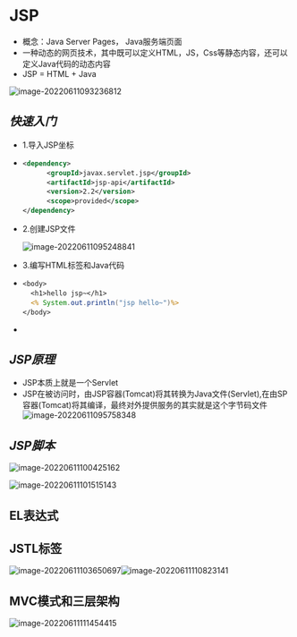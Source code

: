 # JSP

* 概念：Java Server Pages， Java服务端页面
* 一种动态的网页技术，其中既可以定义HTML，JS，Css等静态内容，还可以定义Java代码的动态内容
* JSP = HTML + Java



 ![image-20220611093236812](..\.imgs\image-20220611093236812.png)

## ***快速入门***

* 1.导入JSP坐标

* ```xml
  <dependency>
        <groupId>javax.servlet.jsp</groupId>
        <artifactId>jsp-api</artifactId>
        <version>2.2</version>
        <scope>provided</scope>
  </dependency>
  ```

  

* 2.创建JSP文件

  ![image-20220611095248841](..\.imgs\image-20220611095248841.png)

* 3.编写HTML标签和Java代码

* ```jsp
  <body>
  	<h1>hello jsp~</h1>
  	<% System.out.println("jsp hello~")%>
  </body>
  ```

* 

## ***JSP原理***

* JSP本质上就是一个Servlet
* JSP在被访问时，由JSP容器(Tomcat)将其转换为Java文件(Servlet),在由SP容器(Tomcat)将其编译，最终对外提供服务的其实就是这个字节码文件
   ![image-20220611095758348](..\.imgs\image-20220611095758348.png)

## ***JSP脚本***

![image-20220611100425162](..\.imgs\image-20220611100425162.png)

![image-20220611101515143](..\.imgs\image-20220611101515143.png)

## EL表达式

## JSTL标签

![image-20220611103650697](..\.imgs\image-20220611103650697.png)![image-20220611110823141](..\.imgs\image-20220611110823141.png)



## MVC模式和三层架构

![image-20220611111454415](..\.imgs\image-20220611111454415.png)